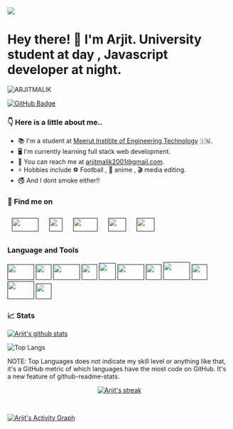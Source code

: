 <img src = "https://github.com/ARJITMALIK/arjitmalik2001.github.io/blob/main/Lo%20There!%20%F0%9F%91%8B.png?raw=true">

# Hey there! 👋 I'm Arjit. University student at day , Javascript developer at night.

<img src="https://komarev.com/ghpvc/?username=ARJITMALIK&label=Profile%20views&color=0cdeed&style=plastic" alt="ARJITMALIK" />

<a href="https://github.com/ARJITMALIK?tab=followers"><img src="https://img.shields.io/github/followers/ARJITMALIK?label=Followers&style=social" alt="GitHub Badge"></a>

### :point_down:  Here is a little about me..
* :books: I'm a student at [Meerut Institite of Engineering Technology](https://miet.ac.in/) :india:.
* :desktop_computer: I'm currently learning full stack web development.
* :incoming_envelope: You can reach me at <a href = "mailto:arjitmalik2001@gmail.com">arjitmalik2001@gmail.com</a>.
* :zap: Hobbies include :soccer: Football , 	:eyes: anime , :clapper: media editing.
* :no_smoking: And I dont smoke either!!
 
 

### :mag_right:  Find me on
<p>
     <a href = "" ><img src = "https://external-content.duckduckgo.com/iu/?u=https%3A%2F%2Fmyclouddoor.com%2Fwp-content%2Fuploads%2F2019%2F11%2FLinkedin-logo.png&f=1&nofb=1" height = "30px" width = "60px" style = "margin:10px;"></a>
     <a href = "" ><img src = "https://external-content.duckduckgo.com/iu/?u=http%3A%2F%2Fpngimg.com%2Fuploads%2Ftwitter%2Ftwitter_PNG3.png&f=1&nofb=1" height = "30px" width = "30px" style = "margin:10px;"></a>
     <a href = "" ><img src = "https://external-content.duckduckgo.com/iu/?u=https%3A%2F%2F1000marcas.net%2Fwp-content%2Fuploads%2F2019%2F11%2FLogo-Instagram.png&f=1&nofb=1" height = "30px" width = "55px" style = "margin:10px;"></a>
     <a href = "" ><img src = "https://external-content.duckduckgo.com/iu/?u=https%3A%2F%2Fhuelskoetter.info%2Fwp-content%2Fuploads%2F2020%2F08%2Fspotify-logo.png&f=1&nofb=1" height = "30px" width = "40px" style = "margin:10px;"></a>
     <a href = "" ><img src = "https://external-content.duckduckgo.com/iu/?u=https%3A%2F%2Fcdn.freebiesupply.com%2Flogos%2Fthumbs%2F2x%2Fdiscord-logo.png&f=1&nofb=1" height = "30px" width = "40px" style = "margin:10px;"></a>
</p>

### Language and Tools

<p>
 <a href = "" ><img src = "https://external-content.duckduckgo.com/iu/?u=https%3A%2F%2Flogos-marques.com%2Fwp-content%2Fuploads%2F2021%2F03%2FLinux-Logo-2048x1158.png&f=1&nofb=1" height = "35px" width = "60px"></a>
 <a href = "" ><img src = "https://external-content.duckduckgo.com/iu/?u=https%3A%2F%2Frockpi.eu%2Fmw%2Fimages%2Fc%2Fc9%2FLogo.png&f=1&nofb=1" height = "35px" width = "35px"></a>
 <a href = "" ><img src = "https://external-content.duckduckgo.com/iu/?u=https%3A%2F%2Fwww.freepnglogos.com%2Fuploads%2Fjavascript-png%2Fjs-logo-on-yellow-11.png&f=1&nofb=1" height = "35px" width = "60px"></a>
 <a href = "" ><img src = "https://external-content.duckduckgo.com/iu/?u=https%3A%2F%2Flogos-download.com%2Fwp-content%2Fuploads%2F2017%2F07%2FHTML5_badge.png&f=1&nofb=1" height = "35px" width = "35px"></a>
 <a href = "" ><img src = "https://external-content.duckduckgo.com/iu/?u=https%3A%2F%2Fwww.viziopoint.com%2Fimages%2Fcss3-logo.png&f=1&nofb=1" height = "38px" width = "38px"></a>
 <a href = "" ><img src = "https://external-content.duckduckgo.com/iu/?u=https%3A%2F%2Fhoing.io%2Fstorage%2F2020%2F10%2Fvscode-logo-2.png&f=1&nofb=1" height = "35px" width = "60px"></a>
 <a href = "" ><img src = "https://external-content.duckduckgo.com/iu/?u=https%3A%2F%2Fclipartart.com%2Fimages%2Fvim-logo-clipart-9.png&f=1&nofb=1" height = "35px" width = "35px"></a>
 <a href = "" ><img src = "https://external-content.duckduckgo.com/iu/?u=https%3A%2F%2Fdownload.logo.wine%2Flogo%2FEmacs%2FEmacs-Logo.wine.png&f=1&nofb=1" height = "40px" width = "60px"></a>
 <a href = "" ><img src = "https://external-content.duckduckgo.com/iu/?u=https%3A%2F%2Fpngimg.com%2Fuploads%2Fmysql%2Fmysql_PNG36.png&f=1&nofb=1" height = "35px" width = "35px"></a>
 <a href = "" ><img src = "https://external-content.duckduckgo.com/iu/?u=https%3A%2F%2Fdownload.logo.wine%2Flogo%2FBootstrap_(front-end_framework)%2FBootstrap_(front-end_framework)-Logo.wine.png&f=1&nofb=1" height = "40px" width = "60px"></a>
 <a href = "" ><img src = "https://external-content.duckduckgo.com/iu/?u=https%3A%2F%2Fupload.wikimedia.org%2Fwikipedia%2Fcommons%2Fthumb%2F3%2F3f%2FGit_icon.svg%2F1024px-Git_icon.svg.png&f=1&nofb=1" height = "35px" width = "35px"></a>
 
</p>

### :chart_with_upwards_trend:  Stats


[![Arjit's github stats](https://github-readme-stats.vercel.app/api?username=ARJITMALIK&count_private=true&show_icons=true&theme=radical&hide_rank=false)](https://github.com/anuraghazra/github-readme-stats) 
 
 ![Top Langs](https://github-readme-stats.vercel.app/api/top-langs/?username=ARJITMALIK&theme=tokyonight)

NOTE: Top Languages does not indicate my skill level or anything like that, it's a GitHub metric of which languages have the most code on GitHub. It's a new feature of github-readme-stats.


<p align="center">
    <a href="https://github.com/ARJITMALIK/github-readme-streak-stats">
        <img title="🔥 Get streak stats for your profile at git.io/streak-stats" alt="Arjit's streak" src="https://github-readme-streak-stats.herokuapp.com/?user=ARJITMALIK&theme=black-ice&hide_border=true&stroke=0000&background=060A0CD0"/>
    </a>
</p>

<br>

<a href="https://github.com/ARJITMALIK/github-readme-activity-graph"><img alt="Arjit's Activity Graph" src="https://activity-graph.herokuapp.com/graph?username=ARJITMALIK&bg_color=0D1117&color=5BCDEC&line=5BCDEC&point=FFFFFF&hide_border=true" /></a>





